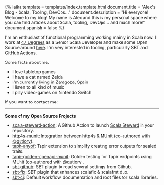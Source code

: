 {%
	laika.template = templates/index.template.html
	document.title = "Alex's Blog - Scala, Tooling, DevOps..."
	document.description = "Hi everyone! Welcome to my blog! My name is Alex and this is my personal space where you can find articles about Scala, tooling, DevOps... and much more!"
	document.spanish = false
%}

I'm an enthusiast of functional programming working mainly in Scala now. I work at [47 Degrees](https://www.47deg.com) as a Senior Scala Developer and make some Open Source around [here](https://github.com/alejandrohdezma?tab=repositories). I'm very interested in tooling, particularly SBT and GitHub Actions.

Some facts about me:

- I love tabletop games <i class="fas fa-dice-d20"></i>
- I have a cat named Zelda <i class="fas fa-cat"></i>
- I'm currently living in Zaragoza, Spain <i class="fas fa-home"></i>
- I listen to all kind of music <i class="fas fa-music"></i>
- I play video-games on Nintendo Switch <i class="fas fa-gamepad"></i>

If you want to contact me:

<address>
	<a href="mailto:info@alejandrohdezma.com" target="_blank"><i class="fas fa-envelope"></i></a>
	<a href="https://github.com/alejandrohdezma" target="_blank"><i class="fab fa-github"></i></a>
	<a href="https://twitter.com/alejandrohdezma" target="_blank"><i class="fab fa-twitter"></i></a>
</address>

---

**<i class="fab fa-github"></i> Some of my Open Source Projects**

- [scala-steward-action](https://github.com/scala-steward-org/scala-steward-action): A Github Action to launch [Scala Steward](https://github.com/scala-steward-org/scala-steward) in your repository.
- [http4s-munit](https://github.com/alejandrohdezma/http4s-munit): Integration between http4s & MUnit (co-authored with [@gutiory](https://github.com/gutiory)).
- [tapir-anyof](https://github.com/alejandrohdezma/tapir-anyof): Tapir extension to simplify creating error outputs for sealed traits.
- [tapir-golden-openapi-munit](https://github.com/alejandrohdezma/tapir-golden-openapi-munit): Golden testing for Tapir endpoints using MUnit (co-authored with [@gutiory](https://github.com/gutiory)).
- [sbt-github](https://github.com/alejandrohdezma/sbt-github): SBT plugin to read several settings from Github.
- [sbt-fix](https://github.com/alejandrohdezma/sbt-fix): SBT plugin that enhances scalafix & scalafmt duo.
- [sbt-ci](https://github.com/alejandrohdezma/sbt-ci): Default workflow, documentation and root files for scala libraries.